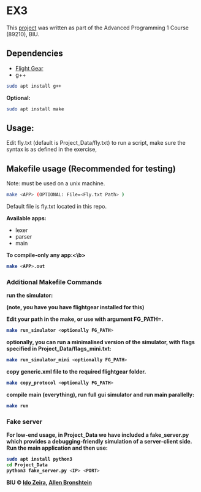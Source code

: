 # EX3
This [project](https://github.com/idoze2/AdvProgGroup/) was written as part of the Advanced Programming 1 Course (89210), BIU.

## Dependencies
- [Flight Gear](https://www.flightgear.org/)
- g++
```bash
sudo apt install g++
```

<b>Optional:</b>
```bash
sudo apt install make
```
## Usage:
Edit fly.txt (default is Project_Data/fly.txt) to run a script, make sure the syntax is as defined in the exercise,

## Makefile usage (Recommended for testing)
Note: must be used on a unix machine.
```bash
make <APP> (OPTIONAL: File=<Fly.txt Path> )
```
Default file is fly.txt located in this repo.

<b>Available apps:</b>
- lexer
- parser
- main

<b>To compile-only any app:<\b>
 ```bash
 make <APP>.out
 ```

### Additional Makefile Commands
<b>run the simulator:</b>

(note, you have you have flightgear installed for this)

Edit your path in the make, or use with argument FG_PATH=<PATH>.

```bash
make run_simulator <optionally FG_PATH>
```
optionally, you can run a minimalised version of the simulator, with flags specified in Project_Data/flags_mini.txt:
```bash
make run_simulator_mini <optionally FG_PATH>
```

<b>copy generic.xml file to the required flightgear folder.</b>
```bash
make copy_protocol <optionally FG_PATH>
```

<b>compile main (everything), run full gui simulator and run main parallelly:</b>
```bash
make run
```

### Fake server
For low-end usage, in Project_Data we have included a fake_server.py which provides a debugging-friendly simulation of a server-client side.
Run the main application and then use:
```bash
sudo apt install python3
cd Project_Data
python3 fake_server.py <IP> <PORT>
```
BIU © [Ido Zeira](github.com/idoze2), [Allen Bronshtein](github.com/allenbronshtein)
